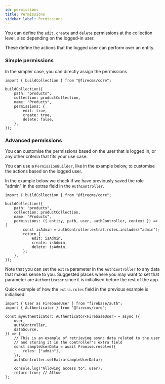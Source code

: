 ```yaml
---
id: permissions
title: Permissions
sidebar_label: Permissions
---
```


You can define the `edit`, `create` and `delete` permissions at the collection
level, also depending on the logged-in user.

These define the actions that the logged user can perform over an entity.

### Simple permissions

In the simpler case, you can directly assign the permissions

```tsx
import { buildCollection } from "@firecms/core";

buildCollection({
    path: "products",
    collection: productCollection,
    name: "Products",
    permissions: {
        edit: true,
        create: true,
        delete: false,
    },
});
```

### Advanced permissions

You can customise the permissions based on the user that is logged in, or any
other criteria that fits your use case.

You can use a `PermissionBuilder`, like in the example below, to customise the
actions based on the logged user.

In the example below we check if we have previously saved the role "admin"
in the extras field in the `AuthController`.

```tsx
import { buildCollection } from "@firecms/core";

buildCollection({
    path: "products",
    collection: productCollection,
    name: "Products",
    permissions: ({ entity, path, user, authController, context }) => {
        const isAdmin = authController.extra?.roles.includes("admin");
        return {
            edit: isAdmin,
            create: isAdmin,
            delete: isAdmin,
        };
    },
});
```

Note that you can set the `extra` parameter in the `AuthController` to any data
that makes sense to you. Suggested places where you may want to set that
parameter are `Authenticator` since it is initialised
before the rest of the app.

Quick example of how the `extra.roles` field in the previous example is
initialised:

```tsx
import { User as FirebaseUser } from "firebase/auth";
import { Authenticator } from "@firecms/core";

const myAuthenticator: Authenticator<FirebaseUser> = async ({
    user,
    authController,
    dataSource,
}) => {
    // This is an example of retrieving async data related to the user
    // and storing it in the controller's extra field
    const sampleUserData = await Promise.resolve({
        roles: ["admin"],
    });
    authController.setExtra(sampleUserData);

    console.log("Allowing access to", user);
    return true; // Allow
};
```
